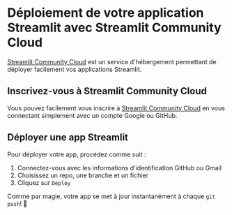 # Déploiement de votre application Streamlit avec Streamlit Community Cloud

[Streamlit Community Cloud](https://streamlit.io/cloud) est un service d'hébergement permettant de déployer facilement vos applications Streamlit.

## Inscrivez-vous à Streamlit Community Cloud

Vous pouvez facilement vous inscrire à [Streamlit Community Cloud](https://streamlit.io/cloud) en vous connectant simplement avec un compte Google ou GitHub.

## Déployer une app Streamlit

Pour déployer votre app, procédez comme suit :

1. Connectez-vous avec les informations d'identification GitHub ou Gmail
2. Choisissez un repo, une branche et un fichier
3. Cliquez sur `Deploy`

Comme par magie, votre app se met à jour instantanément à chaque `git push`! 🧙 